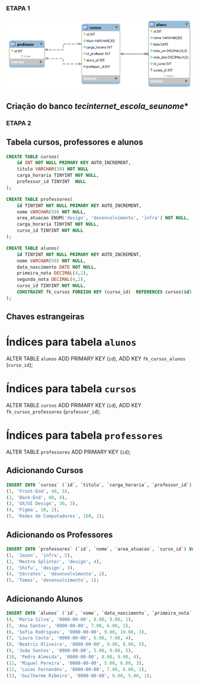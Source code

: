 ### ETAPA 1

![modelagem-logica](images/modelagem-logica-etapa-1.png)

## Criação do banco *tecinternet_escola_seunome**

### ETAPA 2

## Tabela cursos, professores e alunos
```SQL
CREATE TABLE cursos(
    id INT NOT NULL PRIMARY KEY AUTO_INCREMENT,
    titulo VARCHAR(30) NOT NULL
    carga_horaria TINYINT NOT NULL,
    professor_id TINYINT  NULL
);
```

```SQL
CREATE TABLE professores(
    id TINYINT NOT NULL PRIMARY KEY AUTO_INCREMENT,
    nome VARCHAR(50) NOT NULL,
   	area_atuacao ENUM('design', 'desenvolvimento', 'infra') NOT NULL, 
    carga_horaria TINYINT NOT NULL,
    curso_id TINYINT NOT NULL
);
```

```SQL
CREATE TABLE alunos(
    id TINYINT NOT NULL PRIMARY KEY AUTO_INCREMENT,
    nome VARCHAR(50) NOT NULL,
    data_nascimento DATE NOT NULL,
    primeira_nota DECIMAL(4,2),
    segunda_nota DECIMAL(4,2),
    curso_id TINYINT NOT NULL,
    CONSTRAINT fk_cursos FOREIGN KEY (curso_id)  REFERENCES cursos(id)
);
```

## Chaves estrangeiras

# Índices para tabela `alunos`

ALTER TABLE `alunos`
  ADD PRIMARY KEY (`id`),
  ADD KEY `fk_cursos_alunos` (`curso_id`);


# Índices para tabela `cursos`

ALTER TABLE `cursos`
  ADD PRIMARY KEY (`id`),
  ADD KEY `fk_cursos_professores` (`professor_id`);


# Índices para tabela `professores`

ALTER TABLE `professores`
  ADD PRIMARY KEY (`id`);



##  Adicionando Cursos

```SQL
INSERT INTO `cursos` (`id`, `titulo`, `carga_horaria`, `professor_id`) VALUES
(1, 'Front-End', 40, 5),
(2, 'Back-End', 80, 4),
(3, 'UX/UI Design', 30, 3),
(4, 'Figma', 10, 2),
(5, 'Redes de Computadores', 100, 1);
```

## Adicionando os Professores

```SQL
INSERT INTO `professores` (`id`, `nome`, `area_atuacao`, `curso_id`) VALUES
(1, 'Jason', 'infra', 5),
(2, 'Mestre Splinter', 'design', 4),
(3, 'Shifu', 'design', 3),
(4, 'Sócrates', 'desenvolvimento', 2),
(5, 'Tomas', 'desenvolvimento', 1);
```

## Adicionando Alunos

```SQL
INSERT INTO `alunos` (`id`, `nome`, `data_nascimento`, `primeira_nota`, `segunda_nota`, `curso_id`) VALUES
(4, 'Maria Silva', '0000-00-00', 8.00, 9.00, 1),
(5, 'Ana Santos', '0000-00-00', 7.00, 6.00, 2),
(6, 'Sofia Rodrigues', '0000-00-00', 9.00, 10.00, 3),
(7, 'Laura Costa', '0000-00-00', 6.00, 7.00, 4),
(8, 'Beatriz Oliveira', '0000-00-00', 9.00, 8.00, 5),
(9, 'João Santos', '0000-00-00', 5.00, 9.00, 5),
(10, 'Pedro Almeida', '0000-00-00', 8.00, 9.00, 4),
(11, 'Miguel Pereira', '0000-00-00', 5.00, 6.00, 3),
(12, 'Lucas Fernandes', '0000-00-00', 7.00, 6.00, 2),
(13, 'Guilherme Ribeiro', '0000-00-00', 6.00, 5.00, 1);

